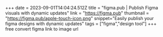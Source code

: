 +++
date = 2023-09-01T14:04:24.512Z
title = "figma.pub | Publish Figma visuals with dynamic updates"
link = "https://figma.pub"
thumbnail = "https://figma.pub/apple-touch-icon.png"
snippet="Easily publish your figma designs with dynamic updates"
tags = ["figma","design tool"]
+++
free convert figma link to image url
